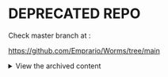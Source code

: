 # DEPRECATED REPO

Check master branch at :

https://github.com/Emprario/Worms/tree/main


<details>
<summary>View the archived content</summary>
<br>

# Worms
Worms-Like
